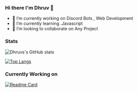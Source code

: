 ### Hi there I'm Dhruv 👋

- 🔭 I’m currently working on Discord Bots , Web Development
- 🌱 I’m currently learning .Javascript
- 👯 I’m looking to collaborate on Any Project


<!--
**thedhruvkumar/thedhruvkumar** is a ✨ _special_ ✨ repository because its `README.md` (this file) appears on your GitHub profile.

Here are some ideas to get you started:

- 🔭 I’m currently working on ...
- 🌱 I’m currently learning ...
- 👯 I’m looking to collaborate on ...
- 🤔 I’m looking for help with ...
- 💬 Ask me about ...
- 📫 How to reach me: ...
- 😄 Pronouns: ...
- ⚡ Fun fact: ...
-->

### Stats

![Dhruvs's GitHub stats](https://github-readme-stats.vercel.app/api?username=thedhruvkumar&count_private=true&show_icons=true&theme=radical)

[![Top Langs](https://github-readme-stats.vercel.app/api/top-langs/?username=thedhruvkumar&layout=compact)](https://github.com/thedhruvkumar)


### Currently Working on
[![Readme Card](https://github-readme-stats.vercel.app/api/pin/?username=thedhruvkumar&repo=React-Project)](https://github.com/thedhruvkumar/React-Project)



